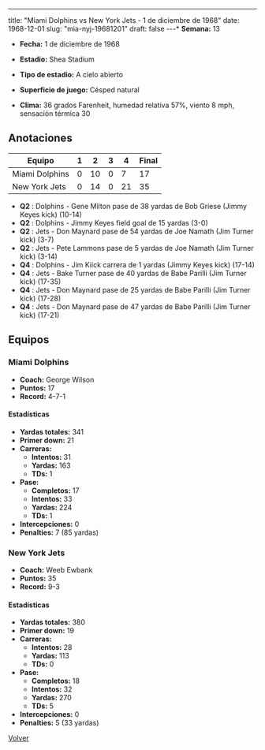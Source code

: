 ---
title: "Miami Dolphins vs New York Jets - 1 de diciembre de 1968"
date: 1968-12-01
slug: "mia-nyj-19681201"
draft: false
---* **Semana:** 13
* **Fecha:** 1 de diciembre de 1968

* **Estadio:** Shea Stadium
* **Tipo de estadio:** A cielo abierto
* **Superficie de juego:** Césped natural
* **Clima:** 36 grados Farenheit, humedad relativa 57%, viento 8 mph, sensación térmica 30




## Anotaciones
| Equipo | 1 | 2 | 3 | 4 | Final |
|--------|---|---|---|---|-------|
| Miami Dolphins  | 0 | 10 | 0 | 7  | 17 |
| New York Jets  | 0 | 14 | 0 | 21  | 35 |
* **Q2** : Dolphins - Gene Milton pase de 38 yardas de Bob Griese (Jimmy Keyes kick) (10-14)
* **Q2** : Dolphins - Jimmy Keyes field goal de 15 yardas (3-0)
* **Q2** : Jets - Don Maynard pase de 54 yardas de Joe Namath (Jim Turner kick) (3-7)
* **Q2** : Jets - Pete Lammons pase de 5 yardas de Joe Namath (Jim Turner kick) (3-14)
* **Q4** : Dolphins - Jim Kiick carrera de 1 yardas (Jimmy Keyes kick) (17-14)
* **Q4** : Jets - Bake Turner pase de 40 yardas de Babe Parilli (Jim Turner kick) (17-35)
* **Q4** : Jets - Don Maynard pase de 25 yardas de Babe Parilli (Jim Turner kick) (17-28)
* **Q4** : Jets - Don Maynard pase de 47 yardas de Babe Parilli (Jim Turner kick) (17-21)


## Equipos


### Miami Dolphins
* **Coach:** George Wilson
* **Puntos:** 17
* **Record:** 4-7-1
#### Estadísticas
* **Yardas totales:** 341
* **Primer down:** 21
* **Carreras:**
  * **Intentos:** 31
  * **Yardas:** 163
  * **TDs:** 1
* **Pase:**
  * **Completos:** 17
  * **Intentos:** 33
  * **Yardas:** 224
  * **TDs:** 1
* **Intercepciones:** 0
* **Penalties:** 7 (85 yardas)

### New York Jets
* **Coach:** Weeb Ewbank
* **Puntos:** 35
* **Record:** 9-3
#### Estadísticas
* **Yardas totales:** 380
* **Primer down:** 19
* **Carreras:**
  * **Intentos:** 28
  * **Yardas:** 113
  * **TDs:** 0
* **Pase:**
  * **Completos:** 18
  * **Intentos:** 32
  * **Yardas:** 270
  * **TDs:** 5
* **Intercepciones:** 0
* **Penalties:** 5 (33 yardas)


[Volver](/historia/1968)
